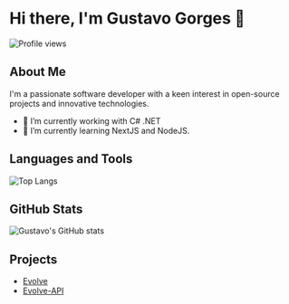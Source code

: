 # Hi there, I'm Gustavo Gorges 👋

![Profile views](https://komarev.com/ghpvc/?username=gustavogorges)

## About Me

I'm a passionate software developer with a keen interest in open-source projects and innovative technologies.

- 🔭 I’m currently working with C# .NET
- 🌱 I’m currently learning NextJS and NodeJS.

## Languages and Tools

![Top Langs](https://github-readme-stats.vercel.app/api/top-langs/?username=gustavogorges&layout=compact)

## GitHub Stats

![Gustavo's GitHub stats](https://github-readme-stats.vercel.app/api?username=gustavogorges&show_icons=true&theme=radical)

## Projects

- [Evolve](https://github.com/gustavogorges/evolve)
- [Evolve-API](https://github.com/gustavogorges/evolve-api)

